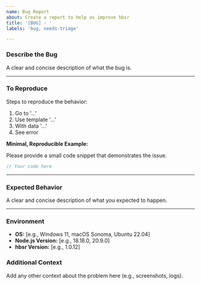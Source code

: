 ```yaml
---
name: Bug Report
about: Create a report to help us improve hbsr
title: '[BUG] - '
labels: 'bug, needs-triage'

---
```


### Describe the Bug
A clear and concise description of what the bug is.

---

### To Reproduce

Steps to reproduce the behavior:
1. Go to '...'
2. Use template '...'
3. With data '...'
4. See error

**Minimal, Reproducible Example:**

Please provide a small code snippet that demonstrates the issue.

```javascript
// Your code here
```

---

### Expected Behavior
A clear and concise description of what you expected to happen.

---

### Environment
- **OS:** [e.g., Windows 11, macOS Sonoma, Ubuntu 22.04]
- **Node.js Version:** [e.g., 18.18.0, 20.9.0]
- **hbsr Version:** [e.g., 1.0.12]

### Additional Context
Add any other context about the problem here (e.g., screenshots, logs).